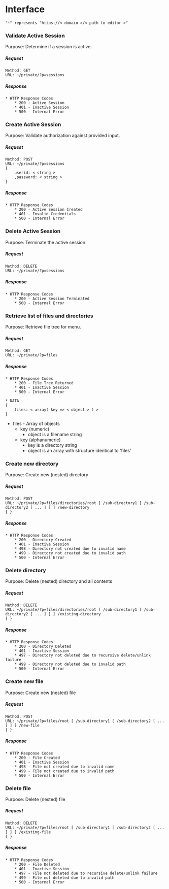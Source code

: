 # Interface

`"~" represents "https://< domain >/< path to editor >"`

### Validate Active Session

Purpose: Determine if a session is active.

##### Request
```
Method: GET
URL: ~/private/?p=sessions
```
##### Response
```
* HTTP Response Codes
	* 200 - Active Session
	* 401 - Inactive Session
	* 500 - Internal Error
```

### Create Active Session

Purpose: Validate authorization against provided input.

##### Request
```
Method: POST
URL: ~/private/?p=sessions
{
	userid: < string >
	,password: < string >
}
```
##### Response
```
* HTTP Response Codes
	* 200 - Active Session Created
	* 401 - Invalid Credentials
	* 500 - Internal Error
```

### Delete Active Session

Purpose: Terminate the active session.

##### Request
```
Method: DELETE
URL: ~/private/?p=sessions
```
##### Response
```
* HTTP Response Codes
	* 200 - Active Session Terminated
	* 500 - Internal Error
```

### Retrieve list of files and directories

Purpose: Retrieve file tree for menu.

##### Request
```
Method: GET
URL: ~/private/?p=files
```
##### Response
```
* HTTP Response Codes
	* 200 - File Tree Returned
	* 401 - Inactive Session
	* 500 - Internal Error

* DATA
{
	files: < array( key => < object > ) >
}
```
* files - Array of objects
	* key (numeric)
		* object is a filename string
	* key (alphanumeric)
		* key is a directory string
		* object is an array with structure identical to 'files'

### Create new directory

Purpose: Create new (nested) directory

##### Request
```
Method: POST
URL: ~/private/?p=files/directories/root [ /sub-directory1 [ /sub-directory2 [ ... ] ] ] /new-directory
{ }
```
##### Response
```
* HTTP Response Codes
	* 200 - Directory Created
	* 401 - Inactive Session
	* 498 - Directory not created due to invalid name
	* 499 - Directory not created due to invalid path
	* 500 - Internal Error
```

### Delete directory

Purpose: Delete (nested) directory and all contents

##### Request
```
Method: DELETE
URL: ~/private/?p=files/directories/root [ /sub-directory1 [ /sub-directory2 [ ... ] ] ] /existing-directory
{ }
```
##### Response
```
* HTTP Response Codes
	* 200 - Directory Deleted
	* 401 - Inactive Session
	* 497 - Directory not deleted due to recursive delete/unlink failure
	* 499 - Directory not deleted due to invalid path
	* 500 - Internal Error
```

### Create new file

Purpose: Create new (nested) file

##### Request
```
Method: POST
URL: ~/private/?p=files/root [ /sub-directory1 [ /sub-directory2 [ ... ] ] ] /new-file
{ }
```
##### Response
```
* HTTP Response Codes
	* 200 - File Created
	* 401 - Inactive Session
	* 498 - File not created due to invalid name
	* 499 - File not created due to invalid path
	* 500 - Internal Error
```

### Delete file

Purpose: Delete (nested) file

##### Request
```
Method: DELETE
URL: ~/private/?p=files/root [ /sub-directory1 [ /sub-directory2 [ ... ] ] ] /existing-file
{ }
```
##### Response
```
* HTTP Response Codes
	* 200 - File Deleted
	* 401 - Inactive Session
	* 497 - File not deleted due to recursive delete/unlink failure
	* 499 - File not deleted due to invalid path
	* 500 - Internal Error
```
